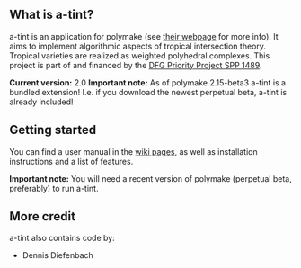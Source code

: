 ## What is a-tint? 

a-tint is an application for polymake (see [their webpage](http://www.polymake.org) for more info). It aims to implement algorithmic aspects of tropical intersection theory. Tropical varieties are realized as weighted polyhedral complexes.
This project is part of and financed by the [DFG Priority Project SPP 1489](http://www.computeralgebra.de/index).

**Current version:** 2.0
**Important note:** As of polymake 2.15-beta3 a-tint is a bundled extension! I.e. if you download the newest perpetual beta, a-tint is already included!

## Getting started 

You can find a user manual in the [wiki pages](https://github.com/simonhampe/atint/wiki), as well as installation instructions and a list of features.

**Important note:** You will need a recent version of polymake (perpetual beta, preferably) to run a-tint. 

## More credit 

a-tint also contains code by:

* Dennis Diefenbach
